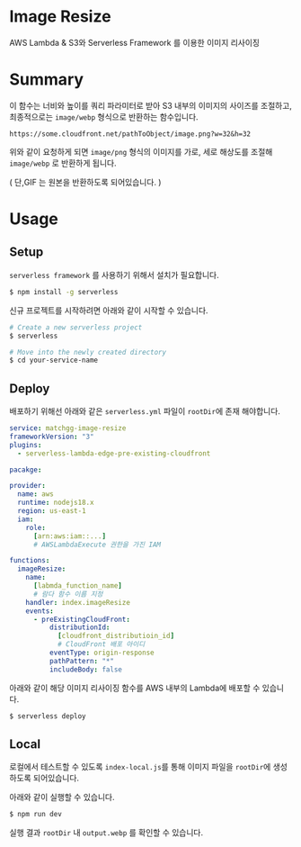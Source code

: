 # Image Resize

AWS Lambda & S3와 Serverless Framework 를 이용한 이미지 리사이징

# Summary

이 함수는 너비와 높이를 쿼리 파라미터로 받아 S3 내부의 이미지의 사이즈를 조절하고, 최종적으로는 `image/webp` 형식으로 반환하는 함수입니다.

`https://some.cloudfront.net/pathToObject/image.png?w=32&h=32`

위와 같이 요청하게 되면 `image/png` 형식의 이미지를 가로, 세로 해상도를 조절해 `image/webp` 로 반환하게 됩니다.

( 단,GIF 는 원본을 반환하도록 되어있습니다. )

# Usage

## Setup

`serverless framework` 를 사용하기 위해서 설치가 필요합니다.

```sh
$ npm install -g serverless
```

신규 프로젝트를 시작하려면 아래와 같이 시작할 수 있습니다.

```sh
# Create a new serverless project
$ serverless

# Move into the newly created directory
$ cd your-service-name
```

## Deploy

배포하기 위해선 아래와 같은 `serverless.yml` 파일이 `rootDir`에 존재 해야합니다.

```yml
service: matchgg-image-resize
frameworkVersion: "3"
plugins:
  - serverless-lambda-edge-pre-existing-cloudfront

pacakge:

provider:
  name: aws
  runtime: nodejs18.x
  region: us-east-1
  iam:
    role:
      [arn:aws:iam::...]
      # AWSLambdaExecute 권한을 가진 IAM

functions:
  imageResize:
    name:
      [labmda_function_name]
      # 람다 함수 이름 지정
    handler: index.imageResize
    events:
      - preExistingCloudFront:
          distributionId:
            [cloudfront_distributioin_id]
            # CloudFront 배포 아이디
          eventType: origin-response
          pathPattern: "*"
          includeBody: false
```

아래와 같이 해당 이미지 리사이징 함수를 AWS 내부의 Lambda에 배포할 수 있습니다.

```sh
$ serverless deploy
```

## Local

로컬에서 테스트할 수 있도록 `index-local.js`를 통해 이미지 파일을 `rootDir`에 생성하도록 되어있습니다.

아래와 같이 실행할 수 있습니다.

```sh
$ npm run dev
```

실행 결과 `rootDir` 내 `output.webp` 를 확인할 수 있습니다.
